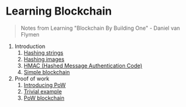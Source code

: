 # Learning Blockchain

> Notes from Learning "Blockchain By Building One" - Daniel van Flymen

1. Introduction
   1. [Hashing strings](1/hashing_strings)
   2. [Hashing images](1/hashing_img)
   3. [HMAC (Hashed Message Authentication Code)](1/hmac)
   4. [Simple blockchain](1/simple_blockchain)
2. Proof of work
   1. [Introducing PoW](2/pow)
   2. [Trivial example](2/trivial_example)
   3. [PoW blockchain](2/pow_blockchain)
